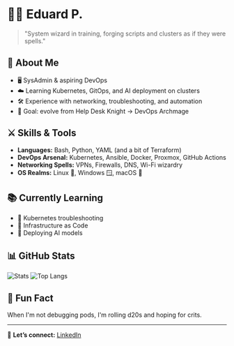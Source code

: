 # 🧙‍♂️ Eduard P.

> "System wizard in training, forging scripts and clusters as if they were spells."

## 🔧 About Me
- 🖥️ SysAdmin & aspiring DevOps 
- ☁️ Learning Kubernetes, GitOps, and AI deployment on clusters  
- 🛠️ Experience with networking, troubleshooting, and automation  
- 🎯 Goal: evolve from Help Desk Knight → DevOps Archmage  

## ⚔️ Skills & Tools
- **Languages:** Bash, Python, YAML (and a bit of Terraform)  
- **DevOps Arsenal:** Kubernetes, Ansible, Docker, Proxmox, GitHub Actions  
- **Networking Spells:** VPNs, Firewalls, DNS, Wi-Fi wizardry  
- **OS Realms:** Linux 🐧, Windows 🪟, macOS 🍎  

## 📚 Currently Learning
- 🐉 Kubernetes troubleshooting 
- 🧩 Infrastructure as Code 
- 🧠 Deploying AI models  

## 📊 GitHub Stats
![Stats](https://github-readme-stats.vercel.app/api?username=80N080&show_icons=true&theme=radical)
![Top Langs](https://github-readme-stats.vercel.app/api/top-langs/?username=80N080&layout=compact&theme=radical)

## 🎲 Fun Fact
When I'm not debugging pods, I'm rolling d20s and hoping for crits.

---
💌 **Let’s connect:** [LinkedIn](www.linkedin.com/in/eduard-platon-67b987283) 
